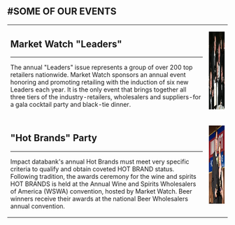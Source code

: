 		
#SOME OF OUR EVENTS
---

<!--entire body-->
<div class="oneColumnContent mw">
	<table class="no-border">
	<tr>
		<td valign="top" height="210">
<h2>Market Watch "Leaders"</h2>
<hr />

<p>The annual "Leaders" issue represents a group of over 200 top retailers nationwide. Market Watch sponsors an annual event honoring and promoting 
retailing with the induction of six new Leaders each year. It is the only event that brings together all three tiers of the industry&#45;retailers, wholesalers 
and suppliers&#45;for a gala cocktail party and black&#45;tie dinner.</p></td>
		<td valign="top"><img src="/images/mw/MW-Events_1.jpg" width="267" height="178" border="0" style="margin-top:13px" /></td>
	</tr>
	<tr>
		<td valign="top">
<h2>"Hot Brands" Party</h2>
<hr />

<p>Impact databank's annual Hot Brands must meet very specific criteria to qualify and obtain coveted HOT BRAND status. Following tradition, the awards ceremony 
for the wine and spirits HOT BRANDS is held at the Annual Wine and Spirits Wholesalers of America (WSWA) convention, hosted by Market Watch. Beer winners receive 
their awards at the national Beer Wholesalers annual convention.</p></td>
		<td valign="top"><img src="/images/mw/MW-Events_2.jpg" width="267" height="179" border="0" style="margin-top:13px" /></td>
	</tr>
	</table>
</div>
<!--entire body-->
